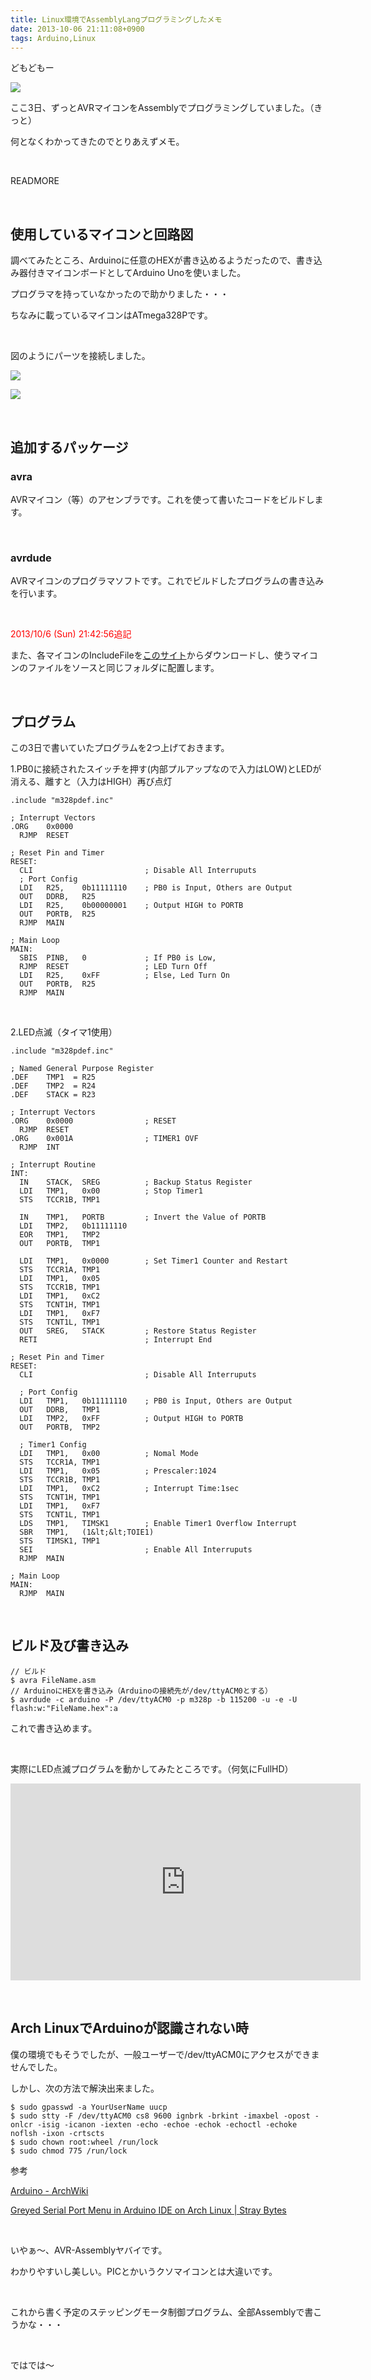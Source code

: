 ```yaml
---
title: Linux環境でAssemblyLangプログラミングしたメモ
date: 2013-10-06 21:11:08+0900
tags: Arduino,Linux
---
```

<p>どもどもー</p><p><img src="https://lh3.googleusercontent.com/-fFh3rCgGq9g/UlFSJC09C-I/AAAAAAAACpw/rmMps_jgNy4/s640/IMG_1127.JPG" /></p>
<p>ここ3日、ずっとAVRマイコンをAssemblyでプログラミングしていました。<span class="fontsize1">（きっと）</span></p>
<p>何となくわかってきたのでとりあえずメモ。</p>
<p>&nbsp;</p>
READMORE
<p>&nbsp;</p>
<h2>使用しているマイコンと回路図</h2>
<p>調べてみたところ、Arduinoに任意のHEXが書き込めるようだったので、書き込み器付きマイコンボードとしてArduino Unoを使いました。</p>
<p>プログラマを持っていなかったので助かりました・・・</p>
<p>ちなみに載っているマイコンはATmega328Pです。</p>
<p>&nbsp;</p>
<p>図のようにパーツを接続しました。</p>
<p><img src="https://lh3.googleusercontent.com/-Ho2irIwLDKM/UlFRzc2ArII/AAAAAAAACpo/i4w3oCKcjnU/s640/IMG_1125.JPG" /></p>
<p><img src="https://lh3.googleusercontent.com/-urAHq4AQKEM/UlFRc4ZG1cI/AAAAAAAACpg/n5tVlJuu6h0/s640/IMG_1141.JPG" /></p>
<p>&nbsp;</p>
<h2>追加するパッケージ</h2>
<h3>avra</h3>
<p>AVRマイコン（等）のアセンブラです。これを使って書いたコードをビルドします。</p>
<p>&nbsp;</p>
<h3>avrdude</h3>
<p>AVRマイコンのプログラマソフトです。これでビルドしたプログラムの書き込みを行います。</p>
<p>&nbsp;</p>
<p><span class="fontsize6"><span style="color:red;">2013/10/6 (Sun) 21:42:56追記</span></span></p>
<p>また、各マイコンのIncludeFileを<a href="http://members.ziggo.nl/electro1/avr/definitions.htm">このサイト</a>からダウンロードし、使うマイコンのファイルをソースと同じフォルダに配置します。</p>
<p>&nbsp;</p>
<h2>プログラム</h2>
<p>この3日で書いていたプログラムを2つ上げておきます。</p>
<p>1.PB0に接続されたスイッチを押す(内部プルアップなので入力はLOW)とLEDが消える、離すと（入力はHIGH）再び点灯</p>

```
.include "m328pdef.inc"

; Interrupt Vectors
.ORG    0x0000
  RJMP  RESET

; Reset Pin and Timer
RESET:
  CLI                         ; Disable All Interruputs
  ; Port Config
  LDI   R25,    0b11111110    ; PB0 is Input, Others are Output
  OUT   DDRB,   R25
  LDI   R25,    0b00000001    ; Output HIGH to PORTB
  OUT   PORTB,  R25
  RJMP  MAIN

; Main Loop
MAIN:
  SBIS  PINB,   0             ; If PB0 is Low,
  RJMP  RESET                 ; LED Turn Off
  LDI   R25,    0xFF          ; Else, Led Turn On
  OUT   PORTB,  R25
  RJMP  MAIN
```

<p>&nbsp;</p>
<p>2.LED点滅（タイマ1使用）</p>

```
.include "m328pdef.inc"

; Named General Purpose Register
.DEF    TMP1  = R25
.DEF    TMP2  = R24
.DEF    STACK = R23

; Interrupt Vectors
.ORG    0x0000                ; RESET
  RJMP  RESET
.ORG    0x001A                ; TIMER1 OVF
  RJMP  INT

; Interrupt Routine
INT:
  IN    STACK,  SREG          ; Backup Status Register
  LDI   TMP1,   0x00          ; Stop Timer1
  STS   TCCR1B, TMP1

  IN    TMP1,   PORTB         ; Invert the Value of PORTB
  LDI   TMP2,   0b11111110
  EOR   TMP1,   TMP2
  OUT   PORTB,  TMP1

  LDI   TMP1,   0x0000        ; Set Timer1 Counter and Restart
  STS   TCCR1A, TMP1
  LDI   TMP1,   0x05
  STS   TCCR1B, TMP1
  LDI   TMP1,   0xC2
  STS   TCNT1H, TMP1
  LDI   TMP1,   0xF7
  STS   TCNT1L, TMP1
  OUT   SREG,   STACK         ; Restore Status Register
  RETI                        ; Interrupt End

; Reset Pin and Timer
RESET:
  CLI                         ; Disable All Interruputs

  ; Port Config
  LDI   TMP1,   0b11111110    ; PB0 is Input, Others are Output
  OUT   DDRB,   TMP1
  LDI   TMP2,   0xFF          ; Output HIGH to PORTB
  OUT   PORTB,  TMP2

  ; Timer1 Config
  LDI   TMP1,   0x00          ; Nomal Mode
  STS   TCCR1A, TMP1
  LDI   TMP1,   0x05          ; Prescaler:1024
  STS   TCCR1B, TMP1
  LDI   TMP1,   0xC2          ; Interrupt Time:1sec
  STS   TCNT1H, TMP1
  LDI   TMP1,   0xF7
  STS   TCNT1L, TMP1
  LDS   TMP1,   TIMSK1        ; Enable Timer1 Overflow Interrupt
  SBR   TMP1,   (1&lt;&lt;TOIE1)
  STS   TIMSK1, TMP1
  SEI                         ; Enable All Interruputs
  RJMP  MAIN

; Main Loop
MAIN:
  RJMP  MAIN
```

<p>&nbsp;</p>
<h2>ビルド及び書き込み</h2>

```
// ビルド
$ avra FileName.asm
// ArduinoにHEXを書き込み（Arduinoの接続先が/dev/ttyACM0とする）
$ avrdude -c arduino -P /dev/ttyACM0 -p m328p -b 115200 -u -e -U flash:w:"FileName.hex":a
```

<p>これで書き込めます。</p>
<p>&nbsp;</p>
<p>実際にLED点滅プログラムを動かしてみたところです。<span class="fontsize1">（何気にFullHD）</span></p>
<div class="video-container"><iframe width="560" height="315" src="https://www.youtube.com/embed/WMPZiEUmVdc?rel=0" frameborder="0" allowfullscreen></iframe></div>
<p>&nbsp;</p>
<h2>Arch LinuxでArduinoが認識されない時</h2>
<p>僕の環境でもそうでしたが、一般ユーザーで/dev/ttyACM0にアクセスができませんでした。</p>
<p>しかし、次の方法で解決出来ました。</p>

```
$ sudo gpasswd -a YourUserName uucp
$ sudo stty -F /dev/ttyACM0 cs8 9600 ignbrk -brkint -imaxbel -opost -onlcr -isig -icanon -iexten -echo -echoe -echok -echoctl -echoke noflsh -ixon -crtscts
$ sudo chown root:wheel /run/lock
$ sudo chmod 775 /run/lock
```

<p>参考</p>
<p><a href="https://wiki.archlinux.org/index.php/Arduino">Arduino - ArchWiki</a></p>
<p><a href="http://code.synchroverge.com/?p=99">Greyed Serial Port Menu in Arduino IDE on Arch Linux | Stray Bytes</a></p>
<p>&nbsp;</p>
<p>いやぁ〜、AVR-Assemblyヤバイです。</p>
<p>わかりやすいし美しい。PICとかいうクソマイコンとは大違いです。</p>
<p>&nbsp;</p>
<p>これから書く予定のステッピングモータ制御プログラム、全部Assemblyで書こうかな・・・</p>
<p>&nbsp;</p>
<p>ではでは〜</p>
